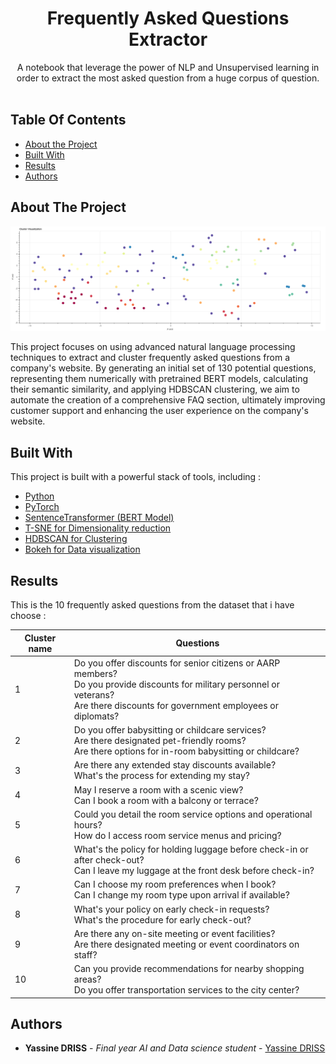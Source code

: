 <p align="center">
  <h1 align="center">Frequently Asked Questions Extractor</h1>

  <p align="center">
    A notebook that leverage the power of NLP and Unsupervised learning in order to extract the most asked question from a huge corpus of question.
    <br/>
    <br/>
  </p>
</p>



## Table Of Contents

* [About the Project](#about-the-project)
* [Built With](#built-with)
* [Results](#results)
* [Authors](#authors)

## About The Project

![cluster plot](images/clusters_plot.png)

This project focuses on using advanced natural language processing techniques to extract and cluster frequently asked questions from a company's website. By generating an initial set of 130 potential questions, representing them numerically with pretrained BERT models, calculating their semantic similarity, and applying HDBSCAN clustering, we aim to automate the creation of a comprehensive FAQ section, ultimately improving customer support and enhancing the user experience on the company's website.

## Built With

This project is built with a powerful stack of tools, including :

* [Python]()
* [PyTorch]()
* [SentenceTransformer (BERT Model)]()
* [T-SNE for Dimensionality reduction]()
* [HDBSCAN for Clustering]()
* [Bokeh for Data visualization]()

## Results

This is the 10 frequently asked questions from the dataset that i have choose :

| Cluster name | Questions |
| --- | ----------- |
| 1 | Do you offer discounts for senior citizens or AARP members?<br>Do you provide discounts for military personnel or veterans?<br>Are there discounts for government employees or diplomats? |
| 2 | Do you offer babysitting or childcare services?<br>Are there designated pet-friendly rooms?<br>Are there options for in-room babysitting or childcare? |
| 3 | Are there any extended stay discounts available?<br>What's the process for extending my stay? |
| 4 | May I reserve a room with a scenic view?<br>Can I book a room with a balcony or terrace? |
| 5 | Could you detail the room service options and operational hours?<br>How do I access room service menus and pricing? |
| 6 | What's the policy for holding luggage before check-in or after check-out?<br>Can I leave my luggage at the front desk before check-in? |
| 7 | Can I choose my room preferences when I book?<br>Can I change my room type upon arrival if available? |
| 8 | What's your policy on early check-in requests?<br>What's the procedure for early check-out? |
| 9 | Are there any on-site meeting or event facilities?<br>Are there designated meeting or event coordinators on staff? |
| 10 | Can you provide recommendations for nearby shopping areas?<br>Do you offer transportation services to the city center? |

## Authors

* **Yassine DRISS** - *Final year AI and Data science student* - [Yassine DRISS](https://github.com/cinex10)

